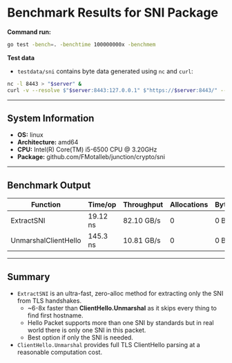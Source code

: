 # Benchmark Results for SNI Package

**Command run:**

```bash
go test -bench=. -benchtime 100000000x -benchmem
````

**Test data**

* `testdata/sni` contains byte data generated using `nc` and `curl`:

```bash
nc -l 8443 > "$server" &
curl -v --resolve $"$server:8443:127.0.0.1" $"https://$server:8443/" --max-time 1
```

---

## System Information

* **OS:** linux
* **Architecture:** amd64
* **CPU:** Intel(R) Core(TM) i5-6500 CPU @ 3.20GHz
* **Package:** github.com/FMotalleb/junction/crypto/sni

---

## Benchmark Output

| Function                      | Time/op   | Throughput       | Allocations | Bytes/op |
|-------------------------------|-----------|------------------|-------------|----------|
| ExtractSNI                    | 19.12 ns  | 82.10 GB/s       | 0           | 0 B      |
| UnmarshalClientHello          | 145.3 ns  | 10.81 GB/s       | 0           | 0 B      |

---

## Summary

* `ExtractSNI` is an ultra-fast, zero-alloc method for extracting only the SNI from TLS handshakes.
  * ~6-8x faster than **ClientHello.Unmarshal** as it skips every thing to find first hostname.
  * Hello Packet supports more than one SNI by standards but in real world there is only one SNI in this packet.
  * Best option if only the SNI is needed.
* `ClientHello.Unmarshal` provides full TLS ClientHello parsing at a reasonable computation cost.
